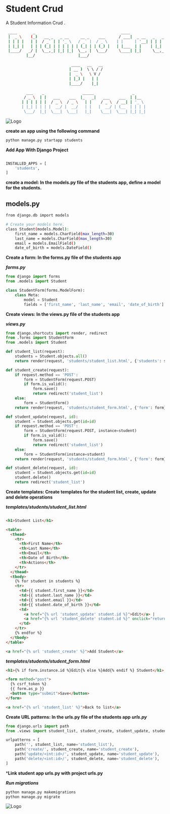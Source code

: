 
# Student Crud 

A Student Information Crud .
```bash
 ____       _                                      ____                      _ 
 |  _ \    (_)   __ _   _ __     __ _    ___      / ___|  _ __   _   _    __| |
 | | | |   | |  / _` | | '_ \   / _` |  / _ \    | |     | '__| | | | |  / _` |
 | |_| |   | | | (_| | | | | | | (_| | | (_) |   | |___  | |    | |_| | | (_| |
 |____/   _/ |  \__,_| |_| |_|  \__, |  \___/     \____| |_|     \__,_|  \__,_|
         |__/                   |___/                                          

                             ____   __   __
                            | __ )  \ \ / /
                            |  _ \   \ V / 
                            | |_) |   | |  
                            |____/    |_|  
                              
         ___    _                 _____                 _         
        / _ \  | |   ___    ___  |_   _|   ___    ___  | |__      
       | | | | | |  / _ \  / _ \   | |    / _ \  / __| | '_ \     
       | |_| | | | |  __/ |  __/   | |   |  __/ | (__  | | | |    
        \___/  |_|  \___|  \___|   |_|    \___|  \___| |_| |_|    


``` 
![Logo](https://i.postimg.cc/wTT53xhq/Student-Crud.png)

****create an app using the following command****
```bash
python manage.py startapp students
```
****Add App With Django Project****
```python

INSTALLED_APPS = [
    'students',
]
```
****create a model: In the models.py file of the students app, define a model for the students.****       
##  models.py 
```bash
from django.db import models

# Create your models here.
class Student(models.Model):
    first_name = models.CharField(max_length=30)
    last_name = models.CharField(max_length=30)
    email = models.EmailField()
    date_of_birth = models.DateField()
```
****Create a form: In the forms.py file of the students app****

***forms.py***
```python
from django import forms
from .models import Student

class StudentForm(forms.ModelForm):
    class Meta:
        model = Student
        fields = ['first_name', 'last_name', 'email', 'date_of_birth']
```

****Create views: In the views.py file of the students app****

***views.py***
```python
from django.shortcuts import render, redirect
from .forms import StudentForm
from .models import Student

def student_list(request):
    students = Student.objects.all()
    return render(request, 'students/student_list.html', {'students': students})

def student_create(request):
    if request.method == 'POST':
        form = StudentForm(request.POST)
        if form.is_valid():
            form.save()
            return redirect('student_list')
    else:
        form = StudentForm()
    return render(request, 'students/student_form.html', {'form': form})

def student_update(request, id):
    student = Student.objects.get(id=id)
    if request.method == 'POST':
        form = StudentForm(request.POST, instance=student)
        if form.is_valid():
            form.save()
            return redirect('student_list')
    else:
        form = StudentForm(instance=student)
    return render(request, 'students/student_form.html', {'form': form})

def student_delete(request, id):
    student = Student.objects.get(id=id)
    student.delete()
    return redirect('student_list')

```

****Create templates: Create templates for the student list, create, update and delete operations****

***templates/students/student_list.html***
```html

<h1>Student List</h1>

<table>
  <thead>
    <tr>
      <th>First Name</th>
      <th>Last Name</th>
      <th>Email</th>
      <th>Date of Birth</th>
      <th>Actions</th>
    </tr>
  </thead>
  <tbody>
    {% for student in students %}
    <tr>
      <td>{{ student.first_name }}</td>
      <td>{{ student.last_name }}</td>
      <td>{{ student.email }}</td>
      <td>{{ student.date_of_birth }}</td>
      <td>
        <a href="{% url 'student_update' student.id %}">Edit</a> |
        <a href="{% url 'student_delete' student.id %}" onclick="return confirm('Are you sure?');">Delete</a>
      </td>
    </tr>
    {% endfor %}
  </tbody>
</table>

<a href="{% url 'student_create' %}">Add Student</a>

```
***templates/students/student_form.html***

```html
<h1>{% if form.instance.id %}Edit{% else %}Add{% endif %} Student</h1>

<form method="post">
  {% csrf_token %}
  {{ form.as_p }}
  <button type="submit">Save</button>
</form>

<a href="{% url 'student_list' %}">Back to list</a>
```
****Create URL patterns: In the urls.py file of the students app****
***urls.py***
```python
from django.urls import path
from .views import student_list, student_create, student_update, student_delete

urlpatterns = [
    path('', student_list, name='student_list'),
    path('create/', student_create, name='student_create'),
    path('update/<int:id>/', student_update, name='student_update'),
    path('delete/<int:id>/', student_delete, name='student_delete'),
]

```
*****Link student app urls.py with project urls.py****

*****Run migrations*****
```bash
python manage.py makemigrations
python manage.py migrate
```
![Logo](https://i.postimg.cc/wTT53xhq/Student-Crud.png)
